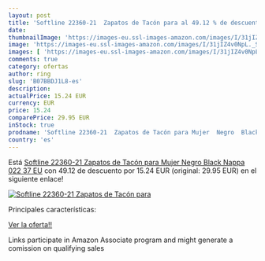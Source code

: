 ```yaml
---
layout: post
title: 'Softline 22360-21  Zapatos de Tacón para al 49.12 % de descuento'
date: 
thumbnailImage: 'https://images-eu.ssl-images-amazon.com/images/I/31jIZ4v0NpL._SL200_.jpg'
image: 'https://images-eu.ssl-images-amazon.com/images/I/31jIZ4v0NpL._SL200_.jpg'
images: [ 'https://images-eu.ssl-images-amazon.com/images/I/31jIZ4v0NpL._SL200_.jpg' ]
comments: true
category: ofertas
author: ring
slug: 'B07BBDJ1L8-es'
description:
actualPrice: 15.24 EUR
currency: EUR
price: 15.24
comparePrice: 29.95 EUR
inStock: true
prodname: 'Softline 22360-21  Zapatos de Tacón para Mujer  Negro  Black Nappa 022   37 EU'
country: 'es'
---
```


Está [Softline 22360-21  Zapatos de Tacón para Mujer  Negro  Black Nappa 022   37 EU](https://www.amazon.es/dp/B07BBDJ1L8/?tag=tolees-21) con 49.12 de descuento por 15.24 EUR (original: 29.95 EUR) en el siguiente enlace!

[![Softline 22360-21  Zapatos de Tacón para](https://images-eu.ssl-images-amazon.com/images/I/31jIZ4v0NpL._SL200_.jpg)](https://www.amazon.es/dp/B07BBDJ1L8/?tag=tolees-21)

Principales características:


[Ver la oferta!!](https://www.amazon.es/dp/B07BBDJ1L8/?tag=tolees-21)

Links participate in Amazon Associate program and might generate a comission on qualifying sales


